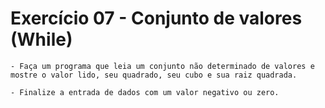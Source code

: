 # Exercício 07 - Conjunto de valores (While)

    - Faça um programa que leia um conjunto não determinado de valores e mostre o valor lido, seu quadrado, seu cubo e sua raiz quadrada. 
    
    - Finalize a entrada de dados com um valor negativo ou zero.